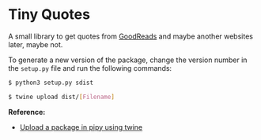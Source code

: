 # Tiny Quotes

A small library to get quotes from [GoodReads](https://www.goodreads.com/quotes) and maybe another websites later, maybe not.

To generate a new version of the package, change the version number in the `setup.py` file and run the following commands:

```bash
$ python3 setup.py sdist 
```
```bash
$ twine upload dist/[Filename]
```

**Reference:**
- [Upload a package in pipy using twine](https://anweshadas.in/how-to-upload-a-package-in-pypi-using-twine/)